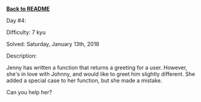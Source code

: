 ﻿<a href=https://github.com/hlais/Kata---a---Day><b>Back to README</b><a>

Day #4: 

Difficulty: 7 kyu

Solved: Saturday, January 13th, 2018

Description:

Jenny has written a function that returns a greeting for a user. However, she's in love with Johnny, and would like to greet him slightly different. She added a special case to her function, but she made a mistake.

Can you help her?

